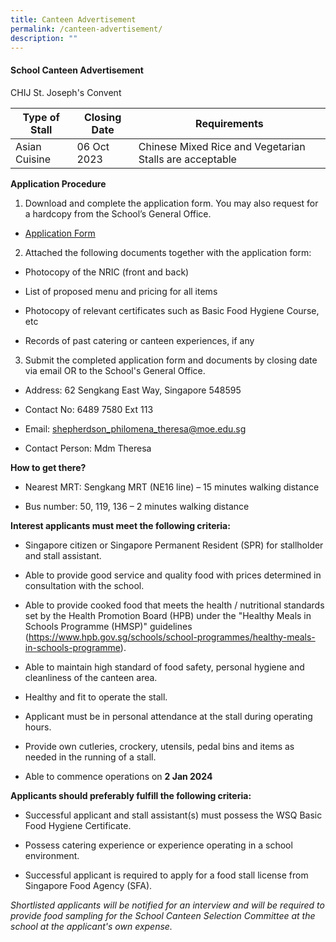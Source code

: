 ```yaml
---
title: Canteen Advertisement
permalink: /canteen-advertisement/
description: ""
---
```

#### **School Canteen Advertisement**

CHIJ St. Joseph's Convent

| Type of Stall | Closing Date | Requirements |
| -------- | ------- | -------- |
| Asian Cuisine   | 06 Oct 2023     | Chinese Mixed Rice and Vegetarian Stalls are acceptable     |


**Application Procedure**
1. Download and complete the application form. You may also request for a hardcopy from the School’s General Office.

* [Application Form](/files/application%20form.pdf)

2. Attached the following documents together with the application form:

* Photocopy of the NRIC (front and back)

* List of proposed menu and pricing for all items

* Photocopy of relevant certificates such as Basic Food Hygiene Course, etc

* Records of past catering or canteen experiences, if any

3.  Submit the completed application form and documents by closing date via email OR to the School's General Office.

* Address: 62 Sengkang East Way, Singapore 548595

* Contact No: 6489 7580 Ext 113

* Email: [shepherdson\_philomena\_theresa@moe.edu.sg](mailto:shepherdson_philomena_theresa@moe.edu.sg)

* Contact Person: Mdm Theresa

 
**How to get there?**

* Nearest MRT: Sengkang MRT (NE16 line) – 15 minutes walking distance

* Bus number: 50, 119, 136 – 2 minutes walking distance

**Interest applicants must meet the following criteria:**

* Singapore citizen or Singapore Permanent Resident (SPR) for stallholder and stall assistant.

* Able to provide good service and quality food with prices determined in consultation with the school.

* Able to provide cooked food that meets the health / nutritional standards set by the Health Promotion Board (HPB) under the "Healthy Meals in Schools Programme (HMSP)" guidelines (https://www.hpb.gov.sg/schools/school-programmes/healthy-meals-in-schools-programme).

* Able to maintain high standard of food safety, personal hygiene and cleanliness of the canteen area.

* Healthy and fit to operate the stall.

* Applicant must be in personal attendance at the stall during operating hours.

* Provide own cutleries, crockery, utensils, pedal bins and items as needed in the running of a stall.

* Able to commence operations on **2 Jan 2024**

**Applicants should preferably fulfill the following criteria:**

* Successful applicant and stall assistant(s) must possess the WSQ Basic Food Hygiene Certificate.

* Possess catering experience or experience operating in a school environment.

* Successful applicant is required to apply for a food stall license from Singapore Food Agency (SFA).

*Shortlisted applicants will be notified for an interview and will be required to provide food sampling for the School Canteen Selection Committee at the school at the applicant's own expense.*